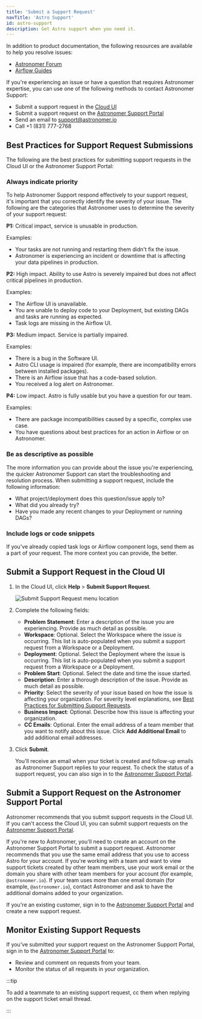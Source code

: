 ```yaml
---
title: 'Submit a Support Request'
navTitle: 'Astro Support'
id: astro-support
description: Get Astro support when you need it.
---
```


In addition to product documentation, the following resources are available to help you resolve issues:

- [Astronomer Forum](https://forum.astronomer.io)
- [Airflow Guides](https://www.astronomer.io/guides/)

If you're experiencing an issue or have a question that requires Astronomer expertise, you can use one of the following methods to contact Astronomer Support:

- Submit a support request in the [Cloud UI](astro-support.md#submit-a-support-request-in-the-cloud-ui)
- Submit a support request on the [Astronomer Support Portal](https://support.astronomer.io/hc/en-us)
- Send an email to [support@astronomer.io](mailto:support@astronomer.io)
- Call +1 (831) 777-2768

## Best Practices for Support Request Submissions

The following are the best practices for submitting support requests in the Cloud UI or the Astronomer Support Portal:

### Always indicate priority

To help Astronomer Support respond effectively to your support request, it's important that you correctly identify the severity of your issue. The following are the categories that Astronomer uses to determine the severity of your support request:

**P1:** Critical impact, service is unusable in production.

Examples:

- Your tasks are not running and restarting them didn't fix the issue.
- Astronomer is experiencing an incident or downtime that is affecting your data pipelines in production.

**P2:** High impact. Ability to use Astro is severely impaired but does not affect critical pipelines in production.

Examples:

- The Airflow UI is unavailable.
- You are unable to deploy code to your Deployment, but existing DAGs and tasks are running as expected.
- Task logs are missing in the Airflow UI.

**P3:** Medium impact. Service is partially impaired.

Examples:

- There is a bug in the Software UI.
- Astro CLI usage is impaired (for example, there are incompatibility errors between installed packages).
- There is an Airflow issue that has a code-based solution.
- You received a log alert on Astronomer.

**P4:** Low impact. Astro is fully usable but you have a question for our team.

Examples:

- There are package incompatibilities caused by a specific, complex use case.
- You have questions about best practices for an action in Airflow or on Astronomer.

### Be as descriptive as possible

The more information you can provide about the issue you're experiencing, the quicker Astronomer Support can start the troubleshooting and resolution process. When submitting a support request, include the following information:

- What project/deployment does this question/issue apply to?
- What did you already try?
- Have you made any recent changes to your Deployment or running DAGs?

### Include logs or code snippets

If you've already copied task logs or Airflow component logs, send them as a part of your request. The more context you can provide, the better.

## Submit a Support Request in the Cloud UI

1. In the Cloud UI, click **Help** > **Submit Support Request**.

    <div class="text--center">
    <img src="/img/docs/support-request-location.png" alt="Submit Support Request menu location" />
    </div>

2. Complete the following fields:

    - **Problem Statement**: Enter a description of the issue you are experiencing. Provide as much detail as possible.
    - **Workspace**: Optional. Select the Workspace where the issue is occurring. This list is auto-populated when you submit a support request from a Workspace or a Deployment.
    - **Deployment**: Optional. Select the Deployment where the issue is occurring. This list is auto-populated when you submit a support request from a Workspace or a Deployment.
    - **Problem Start**: Optional. Select the date and time the issue started.
    - **Description**: Enter a thorough description of the issue. Provide as much detail as possible. 
    - **Priority**: Select the severity of your issue based on how the issue is affecting your organization. For severity level explanations, see [Best Practices for Submitting Support Requests](astro-support.md#best-practices-for-support-request-submissions).
    - **Business Impact**: Optional. Describe how this issue is affecting your organization.
    - **CC Emails**: Optional. Enter the email address of a team member that you want to notify about this issue. Click **Add Additional Email** to add additional email addresses.

3. Click **Submit**.

    You'll receive an email when your ticket is created and follow-up emails as Astronomer Support replies to your request. To check the status of a support request, you can also sign in to the [Astronomer Support Portal](https://support.astronomer.io). 

## Submit a Support Request on the Astronomer Support Portal

Astronomer recommends that you submit support requests in the Cloud UI. If you can't access the Cloud UI, you can submit support requests on the [Astronomer Support Portal](https://support.astronomer.io).

If you're new to Astronomer, you'll need to create an account on the Astronomer Support Portal to submit a support request. Astronomer recommends that you use the same email address that you use to access Astro for your account. If you're working with a team and want to view support tickets created by other team members, use your work email or the domain you share with other team members for your account (for example, `@astronomer.io`). If your team uses more than one email domain (for example, `@astronomer.io`), contact Astronomer and ask to have the additional domains added to your organization.

If you're an existing customer, sign in to the [Astronomer Support Portal](https://support.astronomer.io) and create a new support request.

## Monitor Existing Support Requests

If you've submitted your support request on the Astronomer Support Portal, sign in to the [Astronomer Support Portal](https://support.astronomer.io) to:

- Review and comment on requests from your team.
- Monitor the status of all requests in your organization.

:::tip

To add a teammate to an existing support request, cc them when replying on the support ticket email thread.

:::
